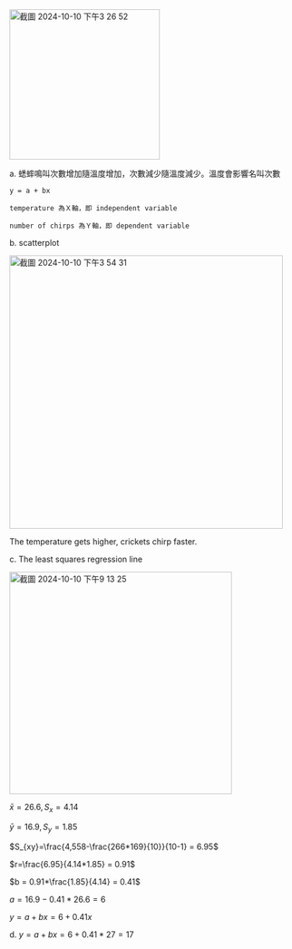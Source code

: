 <img width="265" alt="截圖 2024-10-10 下午3 26 52" src="https://github.com/user-attachments/assets/608819df-14a8-4db0-ac25-9f4fabe9a582">

a.  蟋蟀鳴叫次數增加隨溫度增加，次數減少隨溫度減少。溫度會影響名叫次數

    y = a + bx
    
    temperature 為Ｘ軸，即 independent variable 
    
    number of chirps 為Ｙ軸，即 dependent variable  
    

b.  scatterplot 

<img width="482" alt="截圖 2024-10-10 下午3 54 31" src="https://github.com/user-attachments/assets/44d27f0f-0492-4423-96eb-5fdebd987b0e">

The temperature gets higher, crickets chirp faster.

c. The least squares regression line

<img width="392" alt="截圖 2024-10-10 下午9 13 25" src="https://github.com/user-attachments/assets/f767cd5d-8b2f-4c8b-a62b-2a82a49c4e7d">

$\bar{x}= 26.6, S_{x} = 4.14$

   $\bar{y}= 16.9, S_{y} = 1.85$
   
   $S_{xy}=\frac{4,558-\frac{266*169}{10}}{10-1} = 6.95$

   $r=\frac{6.95}{4.14*1.85} = 0.91$

   $b = 0.91*\frac{1.85}{4.14} = 0.41$

   $a = 16.9 - 0.41*26.6 = 6$

   $y = a + bx = 6 + 0.41x$
   
d. $y = a + bx = 6 + 0.41* 27 = 17$


